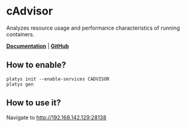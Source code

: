 # cAdvisor

Analyzes resource usage and performance characteristics of running containers. 

**[Documentation](https://github.com/google/cadvisor)** | **[GitHub](https://github.com/google/cadvisor)**

## How to enable?

```
platys init --enable-services CADVISOR
platys gen
```

## How to use it?

Navigate to <http://192.168.142.129:28138>